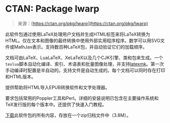 <!--yml

category: 未分类

date: 2024-05-27 15:04:20

-->

# CTAN: Package lwarp

> 来源：[https://ctan.org/pkg/lwarp](https://ctan.org/pkg/lwarp)

此软件包通过使用LaTeX处理用户文档并生成HTML标签来将LaTeX转换为HTML。仅在文本和图像的最终转换中使用外部实用程序程序。数学可以用SVG文件或MathJax表示。支持数百种LaTeX包，并自动验证它们的加载顺序。

文档可由LaTeX、LuaLaTeX、XeLaTeX以及几个CJK引擎、类和包来生成。一个`texlua`脚本自动化编译、索引、术语表和批量图像处理，并支持[latexmk](/pkg/latexmk)。第一次手动编译时配置是半自动的。支持文件是自动生成的。每个文档可以同时存在打印和HTML版本。

提供帮助将HTML导入EPUB转换软件和文字处理器。

要求包括常用的Poppler工具和Perl。详细的安装说明已包含在主要操作系统和TeX发行版的每个版本中。还提供了快速入门教程。

[下载](https://mirrors.ctan.org/macros/latex/contrib/lwarp.zip)此软件包的所有内容，存放在一个zip归档文件中（3.8M）。
